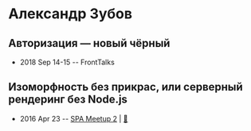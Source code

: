 # Александр Зубов

## Авторизация — новый чёрный
- 2018 Sep 14-15 -- FrontTalks    
## Изоморфность без прикрас, или серверный рендеринг без Node.js
- 2016 Apr 23 -- [SPA Meetup 2](https://youtu.be/7Py5PKXsacU)  | [:notebook:](https://github.com/lahmatiy/moscow-spa-meetup-2/raw/master/pdf/server-side-rendering.pdf)  
